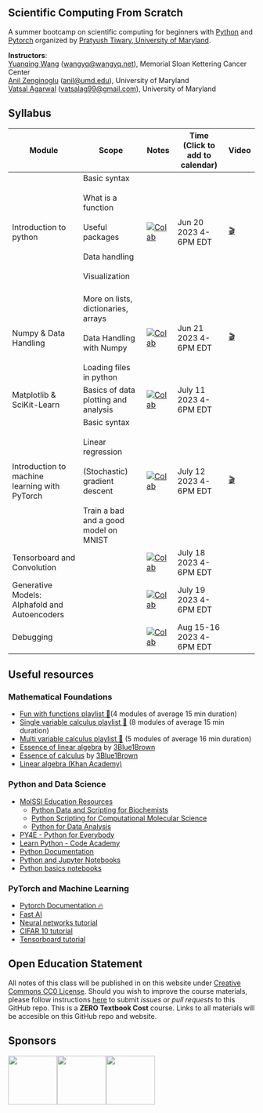 Scientific Computing From Scratch
---------------------------------
A summer bootcamp on scientific computing for beginners with [Python](https://www.python.org) and [Pytorch](https://pytorch.org) organized by [Pratyush Tiwary, University of Maryland](http://go.umd.edu/tiwarylab).

**Instructors**:<br>
[Yuanqing Wang](http://www.wangyq.net) ([wangyq@wangyq.net](mailto:wangyq@wangyq.net)), Memorial Sloan Kettering Cancer Center<br>
[Anil Zenginoglu](https://anilzen.github.io/) ([anil@umd.edu](mailto:anil@umd.edu)), University of Maryland<br>
[Vatsal Agarwal](https://scholar.google.com/citations?user=DJRhPVgAAAAJ&hl=en) ([vatsalag99@gmail.com](mailto:vatsalag99@gmail.com)), University of Maryland<br>



## Syllabus

Module | Scope | Notes | Time <br> (Click to add to calendar) | Video
--------------------- | --------------------- | --------------------- | ------- | --- 
Introduction to python | Basic syntax <br><br> What is a function <br><br> Useful packages <br><br> Data handling <br><br> Visualization <br><br> | [![Colab](https://colab.research.google.com/assets/colab-badge.svg)](https://colab.research.google.com/drive/1y-lHeI1ZpyHou8-dSFBNtGJjzqDzahdV) | Jun 20 2023 4-6PM EDT| [🎬](https://umd.zoom.us/rec/share/_b8DrAM1MYpbRvfpv-3BuyzN9yeacWjKh0To58ZVApRpzpK6FqfWmVkxMsEiEufD.7Ha3oJd8B4C_5d67)
Numpy & Data Handling | More on lists, dictionaries, arrays <br><br> Data Handling with Numpy <br><br> Loading files in python |   [![Colab](https://colab.research.google.com/assets/colab-badge.svg)](https://colab.research.google.com/drive/1qpsjL1PKgM7lqxQz9KqOVpla3VoACmPq#scrollTo=YkqW_0boiOf4)| Jun 21 2023 4-6PM EDT | [🎬](https://umd.zoom.us/rec/share/_b8DrAM1MYpbRvfpv-3BuyzN9yeacWjKh0To58ZVApRpzpK6FqfWmVkxMsEiEufD.7Ha3oJd8B4C_5d67)
Matplotlib & SciKit-Learn | Basics of data plotting and analysis| [![Colab](https://colab.research.google.com/assets/colab-badge.svg)](https://colab.research.google.com/drive/1jty2pn2NXmNKC21fX-38x1dxlXXE0iLN?usp=sharing) |  July 11 2023 4-6PM EDT | 
Introduction to machine learning with PyTorch | Basic syntax <br><br> Linear regression <br><br> (Stochastic) gradient descent <br><br> Train a bad and a good model on MNIST| [![Colab](https://colab.research.google.com/assets/colab-badge.svg)](https://colab.research.google.com/drive/1zzFqjmz4-D7w7UzpTLu0AW61R8bqm4tn?usp=sharing) |  July 12 2023 4-6PM EDT| [🎬](https://youtu.be/_JkV6cbmDos)|
Tensorboard and Convolution | | [![Colab](https://colab.research.google.com/assets/colab-badge.svg)](https://colab.research.google.com/drive/130TNfhAxK-JyxqwDCEVdlOkEFj5CUrEb?usp=sharing) | July 18 2023 4-6PM EDT
Generative Models: Alphafold and Autoencoders | | [![Colab](https://colab.research.google.com/assets/colab-badge.svg)](https://colab.research.google.com/drive/1j_rZk4zhtfYDUP6Vo4i34nMli-X2nain?usp=sharing) | July 19 2023 4-6PM EDT
Debugging | | [![Colab](https://colab.research.google.com/assets/colab-badge.svg)](https://colab.research.google.com/drive/10pEYJqsnhzoR1goMdADiH4AdZXQ9jgCF?usp=sharing) | Aug 15-16 2023 4-6PM EDT


## Useful resources

### Mathematical Foundations
- [Fun with functions playlist 🍿](https://www.youtube.com/playlist?list=PLieme_dDfavgNH_eoC5hWX-75fwst0abG)(4 modules of average 15 min duration)
- [Single variable calculus playlist 🍿](https://www.youtube.com/playlist?list=PLieme_dDfaviKfYPpqE6iO5ByxHb9nFmO) (8 modules of average 15 min duration)
- [Multi variable calculus playlist 🍿](https://www.youtube.com/playlist?list=PLieme_dDfavg9CSUr1i_ai3XQnaVbxx1D) (5 modules of average 16 min duration)
- [Essence of linear algebra](https://www.youtube.com/playlist?list=PLZHQObOWTQDPD3MizzM2xVFitgF8hE_ab) by [3Blue1Brown](https://www.3blue1brown.com/)
- [Essence of calculus](https://www.youtube.com/playlist?list=PLZHQObOWTQDMsr9K-rj53DwVRMYO3t5Yr) by [3Blue1Brown](https://www.3blue1brown.com/)
- [Linear algebra (Khan Academy)](https://www.khanacademy.org/math/linear-algebra)

### Python and Data Science
- [MolSSI Education Resources](http://education.molssi.org/resources.html#programming)
    - [Python Data and Scripting for Biochemists](https://education.molssi.org/python-scripting-biochemistry/chapters/setup.html)
    - [Python Scripting for Computational Molecular Science](https://education.molssi.org/python_scripting_cms/)
    - [Python for Data Analysis](https://education.molssi.org/python-data-analysis/)
- [PY4E - Python for Everybody](https://www.py4e.com)
- [Learn Python - Code Academy](https://www.codecademy.com/learn/learn-python)
- [Python Documentation](https://docs.python.org/3/)
- [Python and Jupyter Notebooks](https://qiskit.org/textbook/ch-prerequisites/python-and-jupyter-notebooks.html)
- [Python basics notebooks](https://github.com/okara83/python-pytorch-workshop)


### PyTorch and Machine Learning
- [Pytorch Documentation 🔥](https://pytorch.org/docs/stable/index.html)
- [Fast AI](https://www.fast.ai)
- [Neural networks tutorial](https://pytorch.org/tutorials/beginner/blitz/neural_networks_tutorial.html)
- [CIFAR 10 tutorial](https://pytorch.org/tutorials/beginner/blitz/cifar10_tutorial.html)
- [Tensorboard tutorial](https://pytorch.org/tutorials/intermediate/tensorboard_tutorial.html)

## Open Education Statement
All notes of this class will be published in on this website under [Creative Commons CC0 License](https://creativecommons.org/publicdomain/zero/1.0/).
Should you wish to improve the course materials, please follow instructions [here](pages/contribute.md) to submit _issues_ or _pull requests_ to this GitHub repo.
This is a **ZERO Textbook Cost** course.
Links to all materials will be accesible on this GitHub repo and website.

## Sponsors
<img src="https://www.nsf.gov/images/logos/NSF_4-Color_bitmap_Logo.png" height="100"><img src="https://omc.umd.edu/img/logos/28_informalseal.jpg" height="100"><img src="https://avatars.githubusercontent.com/u/26232579?s=200&v=4" height="100">
